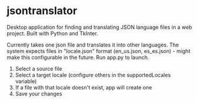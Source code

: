 # jsontranslator
Desktop application for finding and translating JSON language files in a web project. Built with Python and TkInter.

Currently takes one json file and translates it into other languages.
The system expects files in "locale.json" format (en_us.json, es_es.json) - might make this configurable in the future.
Run app.py to launch.
1. Select a source file
2. Select a target locale (configure others in the supportedLocales variable)
3. If a file with that locale doesn't exist, app will create one
4. Save your changes
